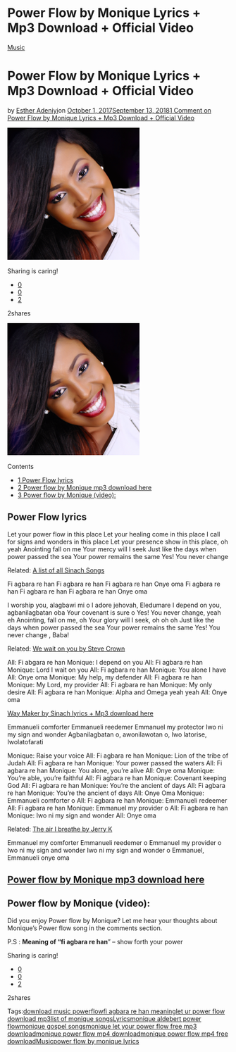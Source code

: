 # Power Flow by Monique Lyrics + Mp3 Download + Official Video

[Music](https://estheradeniyi.com/category/music/)
# Power Flow by Monique Lyrics + Mp3 Download + Official Video

by [Esther Adeniyi](https://estheradeniyi.com/author/esther-adeniyi/)on [October 1, 2017September 13, 2018](https://estheradeniyi.com/power-flow-by-monique-lyrics-mp3/)[1 Comment on Power Flow by Monique Lyrics + Mp3 Download + Official Video](https://estheradeniyi.com/power-flow-by-monique-lyrics-mp3/#comments)

![](images\busysinging-258784-300x300.png)

Sharing is caring!

- [0](https://www.facebook.com/sharer/sharer.php?u=https%3A%2F%2Festheradeniyi.com%2Fpower-flow-by-monique-lyrics-mp3%2F&amp;t=Power%20Flow%20by%20Monique%20Lyrics%20%2B%20Mp3%20Download%20%2B%20Official%20Video)
- [0](https://twitter.com/intent/tweet?text=Power%20Flow%20by%20Monique%20Lyrics%20%2B%20Mp3%20Download%20%2B%20Official%20Video&amp;url=https%3A%2F%2Festheradeniyi.com%2Fpower-flow-by-monique-lyrics-mp3%2F)
- [2](#)

2shares

[![Power flow by Monique](images\busysinging-258784-300x300.png)](https://3.bp.blogspot.com/-5CtarCpqloI/WdDaZfnWtiI/AAAAAAAAMIc/jnxzldclAYwS5H5AyUaqqWnVOL5yuo46ACLcBGAs/s1600/busysinging-258784-300x300.png)

Contents

- [1 Power Flow lyrics](#Power_Flow_lyrics)
- [2 Power flow by Monique mp3 download here](#Power_flow_by_Monique_mp3_download_here)
- [3 Power flow by Monique (video):](#Power_flow_by_Monique_video)

## Power Flow lyrics

Let your power flow in this place
 Let your healing come in this place
 I call for signs and wonders in this place
 Let your presence show in this place, oh yeah
 Anointing fall on me
 Your mercy will I seek
 Just like the days when power passed the sea
 Your power remains the same
 Yes! You never change

Related: [A list of all Sinach Songs](https://estheradeniyi.com/all-sinach-songs-a-comprehensive-list/)

Fi agbara re han
 Fi agbara re han
 Fi agbara re han
 Onye oma
 Fi agbara re han
 Fi agbara re han
 Fi agbara re han
 Onye oma

I worship you, alagbawi mi o
 I adore jehovah, Eledumare
 I depend on you, agbanilagbatan oba
 Your covenant is sure o
 Yes! You never change, yeah eh
 Anointing, fall on me, oh
 Your glory will I seek, oh oh oh
 Just like the days when power passed the sea
 Your power remains the same
 Yes! You never change , Baba!

Related: [We wait on you by Steve Crown](https://estheradeniyi.com/we-wait-on-you-steve-crown/)

All: Fi abgara re han
 Monique: I depend on you
 All: Fi agbara re han
 Monique: Lord I wait on you
 All: Fi agbara re han
 Monique: You alone I have
 All: Onye oma
 Monique: My help, my defender
 All: Fi agbara re han
 Monique: My Lord, my provider
 All: Fi agbara re han
 Monique: My only desire
 All: Fi agbara re han
 Monique: Alpha and Omega yeah yeah
 All: Onye oma

[Way Maker by Sinach lyrics + Mp3 download here](https://www.estheradeniyi.com/way-maker-by-sinach-lyrics-mp3-download)

Emmanueli comforter
 Emmanueli reedemer
 Emmanuel my protector
 Iwo ni my sign and wonder
 Agbanilagbatan o, awonilawotan o, Iwo latorise, Iwolatofarati

Monique: Raise your voice
 All: Fi agbara re han
 Monique: Lion of the tribe of Judah
 All: Fi agbara re han
 Monique: Your power passed the waters
 All: Fi agbara re han
 Monique: You alone, you&#x2019;re alive
 All: Onye oma
 Monique: You&#x2019;re able, you&#x2019;re faithful
 All: Fi agbara re han
 Monique: Covenant keeping God
 All: Fi agbara re han
 Monique: You&#x2019;re the ancient of days
 All: Fi agbara re han
 Monique: You&#x2019;re the ancient of days
 All: Onye Oma
 Monique: Emmanueli comforter o
 All: Fi agbara re han
 Monique: Emmanueli redeemer
 All: Fi agbara re han
 Monique: Emmanuel my provider o
 All: Fi agbara re han
 Monique: Iwo ni my sign and wonder
 All: Onye oma

Related: [The air I breathe by Jerry K](https://estheradeniyi.com/the-air-i-breathe-by-jerry-k/)

Emmanuel my comforter
 Emmanueli reedemer o
 Emmanuel my provider o
 Iwo ni my sign and wonder
 Iwo ni my sign and wonder o
 Emmanuel, Emmanueli onye oma

## [Power flow by Monique mp3 download here](https://gospellyricsng.com/power-flows-monique/)

## Power flow by Monique (video):

Did you enjoy Power flow by Monique? Let me hear your thoughts about Monique&#x2019;s Power flow song in the comments section.

P.S : **Meaning of &#x201C;fi agbara re han**&#x201D; &#x2013; show forth your power

Sharing is caring!

- [0](https://www.facebook.com/sharer/sharer.php?u=https%3A%2F%2Festheradeniyi.com%2Fpower-flow-by-monique-lyrics-mp3%2F&amp;t=Power%20Flow%20by%20Monique%20Lyrics%20%2B%20Mp3%20Download%20%2B%20Official%20Video)
- [0](https://twitter.com/intent/tweet?text=Power%20Flow%20by%20Monique%20Lyrics%20%2B%20Mp3%20Download%20%2B%20Official%20Video&amp;url=https%3A%2F%2Festheradeniyi.com%2Fpower-flow-by-monique-lyrics-mp3%2F)
- [2](#)

2shares

Tags:[download music powerflow](https://estheradeniyi.com/tag/download-music-powerflow/)[fi agbara re han meaning](https://estheradeniyi.com/tag/fi-agbara-re-han-meaning/)[let ur power flow download mp3](https://estheradeniyi.com/tag/let-ur-power-flow-download-mp3/)[list of monique songs](https://estheradeniyi.com/tag/list-of-monique-songs/)[Lyrics](https://estheradeniyi.com/tag/lyrics/)[monique aldebert power flow](https://estheradeniyi.com/tag/monique-aldebert-power-flow/)[monique gospel songs](https://estheradeniyi.com/tag/monique-gospel-songs/)[monique let your power flow free mp3 download](https://estheradeniyi.com/tag/monique-let-your-power-flow-free-mp3-download/)[monique power flow mp4 download](https://estheradeniyi.com/tag/monique-power-flow-mp4-download/)[monique power flow mp4 free download](https://estheradeniyi.com/tag/monique-power-flow-mp4-free-download/)[Music](https://estheradeniyi.com/tag/music/)[power flow by monique lyrics](https://estheradeniyi.com/tag/power-flow-by-monique-lyrics/)